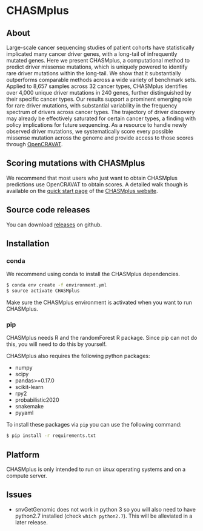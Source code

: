 # CHASMplus

## About

Large-scale cancer sequencing studies of patient cohorts have statistically implicated many cancer driver genes, with a long-tail of infrequently mutated genes. Here we present CHASMplus, a computational method to predict driver missense mutations, which is uniquely powered to identify rare driver mutations within the long-tail. We show that it substantially outperforms comparable methods across a wide variety of benchmark sets. Applied to 8,657 samples across 32 cancer types, CHASMplus identifies over 4,000 unique driver mutations in 240 genes, further distinguished by their specific cancer types. Our results support a prominent emerging role for rare driver mutations, with substantial variability in the frequency spectrum of drivers across cancer types. The trajectory of driver discovery may already be effectively saturated for certain cancer types, a finding with policy implications for future sequencing. As a resource to handle newly observed driver mutations, we systematically score every possible missense mutation across the genome and provide access to those scores through [OpenCRAVAT](https://github.com/KarchinLab/open-cravat/wiki).

## Scoring mutations with CHASMplus

We recommend that most users who just want to obtain CHASMplus predictions use OpenCRAVAT to obtain scores. A detailed walk though is available on the [quick start page](https://chasmplus.readthedocs.io/en/latest/quickstart_opencravat.html) of the [CHASMplus website](https://chasmplus.readthedocs.io/).

## Source code releases

You can download [releases](https://github.com/KarchinLab/CHASMplus/releases) on github.

## Installation

### conda

We recommend using conda to install the CHASMplus dependencies.

```bash
$ conda env create -f environment.yml 
$ source activate CHASMplus
```

Make sure the CHASMplus environment is activated when you want to run CHASMplus.

### pip

CHASMplus needs R and the randomForest R package. Since pip can not do this, you will need to do this by yourself.

CHASMplus also requires the following python packages:

* numpy
* scipy
* pandas>=0.17.0
* scikit-learn
* rpy2
* probabilistic2020
* snakemake
* pyyaml

To install these packages via `pip` you can use the following command:

```bash
$ pip install -r requirements.txt
```

## Platform

CHASMplus is only intended to run on *linux* operating systems and on a compute server.

## Issues

* snvGetGenomic does not work in python 3 so you will also need to have python2.7 installed (check `which python2.7`). This will be alleviated in a later release.
